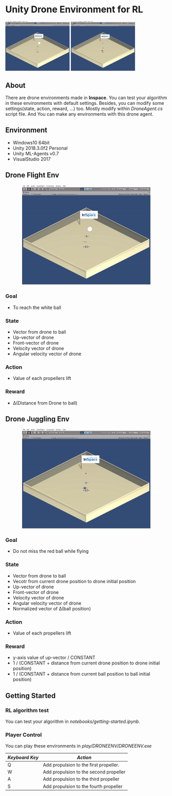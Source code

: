 # **Unity Drone Environment for RL**

<img src="./resrc/drone_flight_iso.gif" style="width:200px">
<img src="./resrc/drone_juggling_iso.gif" style="width:200px">

## **About**

There are drone environments made in **Inspace**. You can test your algorithm in these environments  with default settings. Besides, you can modify some settings(state, action, reward, ...) too. Mostly modify within *DroneAgent.cs* script file. And You can make any environments with this drone agent.

## **Environment** 

* Windows10 64bit
* Unity 2018.3.0f2 Personal
* Unity ML-Agents v0.7
* VisualStudio 2017

## **Drone Flight Env**
<center><img src="./resrc/drone_flight_iso.gif" style="width:400px"></center>

### Goal
 - To reach the white ball
 
### State
 - Vector from drone to ball
 - Up-vector of drone
 - Front-vector of drone
 - Velocity vector of drone
 - Angular velocity vector of drone

### Action
 - Value of each propellers lift

### Reward
 - Δ(Distance from Drone to ball)

## **Drone Juggling Env**
<center><img src="./resrc/drone_juggling_iso.gif" style="width:400px"></center>

### Goal
 - Do not miss the red ball while flying

### State
 - Vector from drone to ball
 - Vecotr from current drone position to drone initial position
 - Up-vector of drone
 - Front-vector of drone
 - Velocity vector of drone
 - Angular velocity vector of drone
 - Normalized vector of Δ(ball position)
 
### Action
 - Value of each propellers lift

### Reward
 - y-axis value of up-vector / CONSTANT
 - 1 / (CONSTANT + distance from current drone position to drone initial position)
 - 1 / (CONSTANT + distance from current ball position to ball initial position)

## **Getting Started**

### RL algorithm test
 You can test your algorithm in *notebooks/getting-started.ipynb*.

### Player Control
 You can play these environments in *play/DRONEENV/DRONEENV.exe* 

| *Keyboard Key* | *Action* |
| --- | --- |
| Q | Add propulsion to the first propeller.  |
| W | Add propulsion to the second propeller |
| A | Add propulsion to the third propeller |
| S | Add propulsion to the fourth propeller |